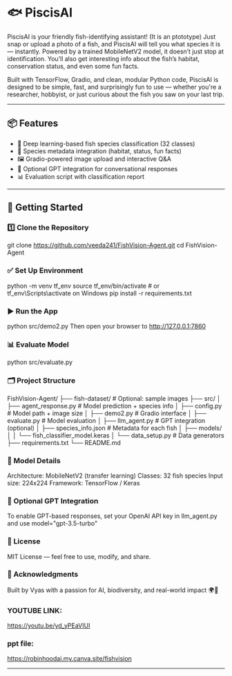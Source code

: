 # 🐟 PiscisAI

PiscisAI is your friendly fish-identifying assistant! (It is an ptototype) Just snap or upload a photo of a fish, and PiscisAI will tell you what species it is — instantly. Powered by a trained MobileNetV2 model, it doesn’t just stop at identification. You’ll also get interesting info about the fish’s habitat, conservation status, and even some fun facts.

Built with TensorFlow, Gradio, and clean, modular Python code, PiscisAI is designed to be simple, fast, and surprisingly fun to use — whether you're a researcher, hobbyist, or just curious about the fish you saw on your last trip.

---

## 📦 Features

- 🧠 Deep learning-based fish species classification (32 classes)
- 📘 Species metadata integration (habitat, status, fun facts)
- 🖼️ Gradio-powered image upload and interactive Q&A
- 💬 Optional GPT integration for conversational responses
- 📊 Evaluation script with classification report

---

## 🚀 Getting Started

### 1️⃣ Clone the Repository

git clone https://github.com/veeda241/FishVision-Agent.git
cd FishVision-Agent


### ✅ Set Up Environment

python -m venv tf_env
source tf_env/bin/activate  # or tf_env\Scripts\activate on Windows
pip install -r requirements.txt

### ▶️ Run the App

python src/demo2.py
Then open your browser to http://127.0.0.1:7860

### 📊 Evaluate Model

python src/evaluate.py

### 🗂 Project Structure

FishVision-Agent/
├── fish-dataset/              # Optional: sample images
├── src/
│   ├── agent_response.py      # Model prediction + species info
│   ├── config.py              # Model path + image size
│   ├── demo2.py               # Gradio interface
│   ├── evaluate.py            # Model evaluation
│   ├── llm_agent.py           # GPT integration (optional)
│   ├── species_info.json      # Metadata for each fish
│   ├── models/
│   │   └── fish_classifier_model.keras
│   └── data_setup.py          # Data generators
├── requirements.txt
└── README.md


### 🧠 Model Details

Architecture: MobileNetV2 (transfer learning)
Classes: 32 fish species
Input size: 224x224
Framework: TensorFlow / Keras


### 🤖 Optional GPT Integration

To enable GPT-based responses, set your OpenAI API key in llm_agent.py and use model="gpt-3.5-turbo"


### 📜 License

MIT License — feel free to use, modify, and share.

### 🙌 Acknowledgments

Built by Vyas with a passion for AI, biodiversity, and real-world impact 🌍🐠
### YOUTUBE LINK:
https://youtu.be/yd_yPEaVIUI

### ppt file:
https://robinhoodai.my.canva.site/fishvision

---
